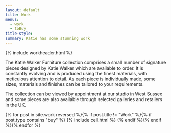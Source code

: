 ```yaml
---
layout: default
title: Work
menus: 
  - work
  - toBuy
title-style: 
summary: Katie has some stunning work
---
```




{% include workheader.html %}

<div class="work" markdown="1">
<!-- # The Katie Walker Furniture collection -->

The Katie Walker Furniture collection comprises a small number of signature pieces designed by Katie Walker which are available to order. It is constantly evolving and is produced using the finest materials, with meticulous attention to detail. As each piece is individually made, some sizes, materials and finishes can be tailored to your requirements.

The collection can be viewed by appointment at our studio in West Sussex and some pieces are also available through selected galleries and retailers in the UK.

  <div class="grid clearfix">
    {% for post in site.work reversed %}{% if post.title != "Work" %}{% if post.type contains "buy" %}
    {% include cell.html %}
    {% endif %}{% endif %}{% endfor %}
  </div>
</div>
